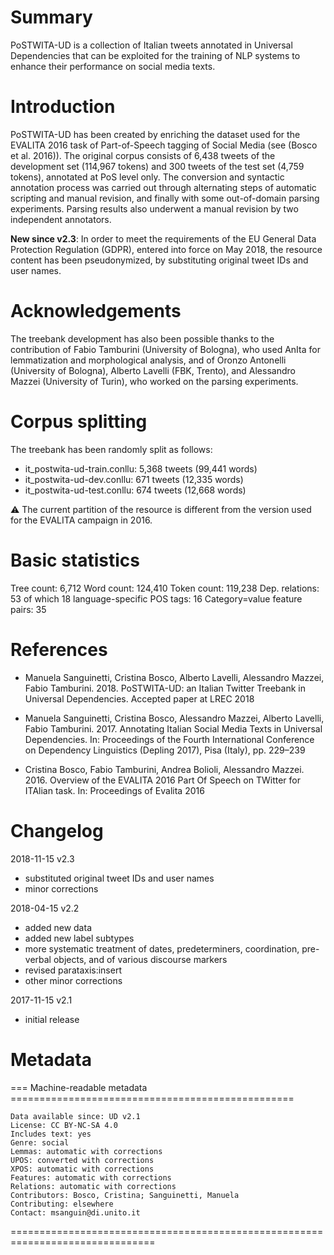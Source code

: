# Summary

PoSTWITA-UD is a collection of Italian tweets annotated in Universal Dependencies that can be exploited for the training of NLP systems to enhance their performance on social media texts.


# Introduction

PoSTWITA-UD has been created by enriching the dataset used for the EVALITA 2016 task of Part-of-Speech tagging of Social Media (see (Bosco et al. 2016)).
The original corpus consists of 6,438 tweets of the development set (114,967 tokens) and 300 tweets of the test set (4,759 tokens), annotated at PoS level only. 
The conversion and syntactic annotation process was carried out through alternating steps of automatic scripting and manual revision, and finally with some out-of-domain parsing experiments. Parsing results also underwent a manual revision by two independent annotators.
 
**New since v2.3**: In order to meet the requirements of the EU General Data Protection Regulation (GDPR), entered into force on May 2018, the resource content has been pseudonymized, by substituting original tweet IDs and user names.

# Acknowledgements

The treebank development has also been possible thanks to the contribution of Fabio Tamburini (University of Bologna), who used AnIta for lemmatization and morphological analysis, and of Oronzo Antonelli (University of Bologna), Alberto Lavelli (FBK, Trento), and Alessandro Mazzei (University of Turin), who worked on the parsing experiments.


# Corpus splitting

The treebank has been randomly split as follows:
* it_postwita-ud-train.conllu: 5,368 tweets (99,441 words)
* it_postwita-ud-dev.conllu: 671 tweets (12,335 words)
* it_postwita-ud-test.conllu: 674 tweets (12,668 words)

:warning: The current partition of the resource is different from the version used for the EVALITA campaign in 2016.


# Basic statistics

Tree count: 6,712
Word count: 124,410
Token count: 119,238
Dep. relations: 53 of which 18 language-specific
POS tags: 16
Category=value feature pairs: 35


# References

* Manuela Sanguinetti, Cristina Bosco, Alberto Lavelli, Alessandro Mazzei, Fabio Tamburini. 2018. PoSTWITA-UD: an Italian Twitter Treebank in Universal Dependencies. Accepted paper at LREC 2018

* Manuela Sanguinetti, Cristina Bosco, Alessandro Mazzei, Alberto Lavelli, Fabio Tamburini. 2017. Annotating Italian Social Media Texts in Universal Dependencies. In: Proceedings of the Fourth International Conference on Dependency Linguistics (Depling 2017), Pisa (Italy), pp. 229–239

* Cristina Bosco, Fabio Tamburini, Andrea Bolioli, Alessandro Mazzei. 2016. Overview of the EVALITA 2016 Part Of Speech on TWitter for ITAlian task. In: Proceedings of Evalita 2016

# Changelog

2018-11-15 v2.3
* substituted original tweet IDs and user names
* minor corrections

2018-04-15 v2.2 
* added new data
* added new label subtypes		
* more systematic treatment of dates, predeterminers, coordination, pre-verbal objects, and of various discourse markers
* revised parataxis:insert
* other minor corrections

2017-11-15 v2.1
* initial release

# Metadata

=== Machine-readable metadata =================================================

```
Data available since: UD v2.1
License: CC BY-NC-SA 4.0
Includes text: yes
Genre: social
Lemmas: automatic with corrections
UPOS: converted with corrections
XPOS: automatic with corrections
Features: automatic with corrections
Relations: automatic with corrections
Contributors: Bosco, Cristina; Sanguinetti, Manuela
Contributing: elsewhere
Contact: msanguin@di.unito.it
```
===============================================================================
